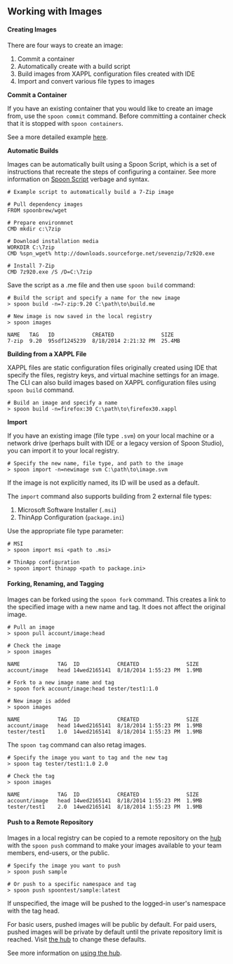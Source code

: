 ## Working with Images

#### Creating Images

There are four ways to create an image:

1. Commit a container
2. Automatically create with a build script
3. Build images from XAPPL configuration files created with IDE
4. Import and convert various file types to images

**Commit a Container**

If you have an existing container that you would like to create an image from, use the `spoon commit` command. Before committing a container check that it is stopped with `spoon containers`.

See a more detailed example [here](http://spoonium.net/docs#containers).

**Automatic Builds**

Images can be automatically built using a Spoon Script, which is a set of instructions that recreate the steps of configuring a container. See more information on [Spoon Script]() verbage and syntax.

    # Example script to automatically build a 7-Zip image

    # Pull dependency images
    FROM spoonbrew/wget

    # Prepare environmnet
    CMD mkdir c:\7zip

    # Download installation media
    WORKDIR C:\7zip
    CMD %spn_wget% http://downloads.sourceforge.net/sevenzip/7z920.exe

    # Install 7-Zip
    CMD 7z920.exe /S /D=C:\7zip

Save the script as a .me file and then use `spoon build` command:

    # Build the script and specify a name for the new image
    > spoon build -n=7-zip:9.20 C:\path\to\build.me
    
    # New image is now saved in the local registry
    > spoon images
    
    NAME   TAG   ID            CREATED               SIZE
    7-zip  9.20  95sdf1245239  8/18/2014 2:21:32 PM  25.4MB


**Building from a XAPPL File**

XAPPL files are static configuration files originally created using IDE that specify the files, registry keys, and virtual machine settings for an image. The CLI can also build images based on XAPPL configuration files using `spoon build` command.

    # Build an image and specify a name
    > spoon build -n=firefox:30 C:\path\to\firefox30.xappl

**Import**

If you have an existing image (file type `.svm`) on your local machine or a network drive (perhaps built with IDE or a legacy version of Spoon Studio), you can import it to your local registry.

    # Specify the new name, file type, and path to the image
    > spoon import -n=newimage svm C:\path\to\image.svm

If the image is not explicitly named, its ID will be used as a default.

The `import` command also supports building from 2 external file types:

1. Microsoft Software Installer (`.msi`)
2. ThinApp Configuration (`package.ini`)

Use the appropriate file type parameter:

    # MSI
    > spoon import msi <path to .msi>

    # ThinApp configuration
    > spoon import thinapp <path to package.ini> 

#### Forking, Renaming, and Tagging

Images can be forked using the `spoon fork` command. This creates a link to the specified image with a new name and tag. It does not affect the original image.

    # Pull an image
    > spoon pull account/image:head
    
    # Check the image
    > spoon images
    
    NAME            TAG  ID            CREATED               SIZE
    account/image   head 14wed2165141  8/18/2014 1:55:23 PM  1.9MB
    
    # Fork to a new image name and tag
    > spoon fork account/image:head tester/test1:1.0
    
    # New image is added
    > spoon images
    
    NAME            TAG  ID            CREATED               SIZE
    account/image   head 14wed2165141  8/18/2014 1:55:23 PM  1.9MB
    tester/test1    1.0  14wed2165141  8/18/2014 1:55:23 PM  1.9MB

The `spoon tag` command can also retag images.

    # Specify the image you want to tag and the new tag
	> spoon tag tester/test1:1.0 2.0
    
    # Check the tag
    > spoon images
    
    NAME            TAG  ID            CREATED               SIZE
    account/image   head 14wed2165141  8/18/2014 1:55:23 PM  1.9MB
    tester/test1    2.0  14wed2165141  8/18/2014 1:55:23 PM  1.9MB

#### Push to a Remote Repository

Images in a local registry can be copied to a remote repository on the [hub](http://spoonium.net/hub) with the `spoon push` command to make your images available to your team members, end-users, or the public.

    # Specify the image you want to push
    > spoon push sample

    # Or push to a specific namespace and tag
    > spoon push spoontest/sample:latest

If unspecified, the image will be pushed to the logged-in user's namespace with the tag head.

For basic users, pushed images will be public by default. For paid users, pushed images will be private by default until the private repository limit is reached. Visit [the hub](http://spoonium.net/hub) to change these defaults.

See more information on [using the hub](http://spoonium.net/docs#hub).